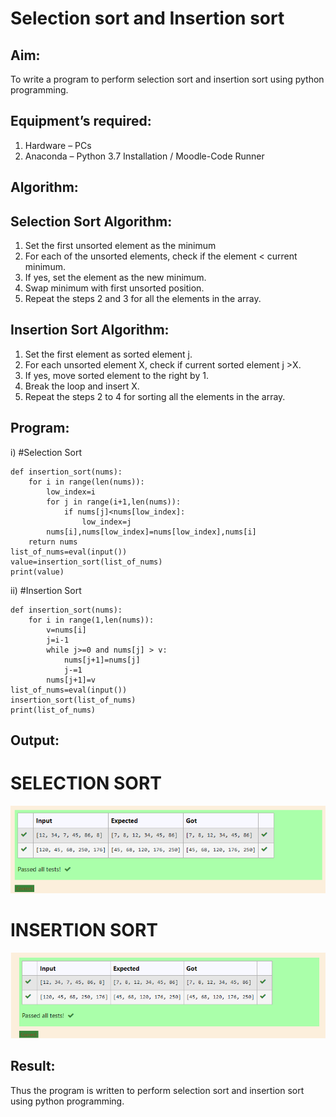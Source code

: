# Selection sort and Insertion sort
## Aim:
To write a program to perform selection sort and insertion sort using python programming.
## Equipment’s required:
1.	Hardware – PCs
2.	Anaconda – Python 3.7 Installation / Moodle-Code Runner
## Algorithm:
## Selection Sort Algorithm:
1.	Set the first unsorted element as the minimum
2.	For each of the unsorted elements, check if the element < current minimum.
3.	If yes, set the element as the new minimum.
4.	Swap minimum with first unsorted position.
5.	Repeat the steps 2 and 3 for all the elements in the array.
## Insertion Sort Algorithm:
1.	Set the first element as sorted element j.
2.	For each unsorted element X, check if current sorted element j >X.
3.	If yes, move sorted element to the right by 1.
4.	Break the loop and insert X.
5.	Repeat the steps 2 to 4 for sorting all the elements in the array.
## Program:
i)	#Selection Sort
~~~
def insertion_sort(nums):
    for i in range(len(nums)):
        low_index=i
        for j in range(i+1,len(nums)): 
            if nums[j]<nums[low_index]:
                low_index=j
        nums[i],nums[low_index]=nums[low_index],nums[i]
    return nums
list_of_nums=eval(input())
value=insertion_sort(list_of_nums)
print(value)
~~~
ii)	#Insertion Sort
~~~
def insertion_sort(nums):
    for i in range(1,len(nums)):
        v=nums[i]
        j=i-1
        while j>=0 and nums[j] > v:
            nums[j+1]=nums[j]
            j-=1
        nums[j+1]=v
list_of_nums=eval(input())
insertion_sort(list_of_nums)
print(list_of_nums)
~~~

## Output:
# SELECTION SORT
![GitHub Logo](SS.png)
# INSERTION SORT
![GitHub Logo](IS.png)

## Result:
Thus the program is written to perform selection sort and insertion sort using python programming.
